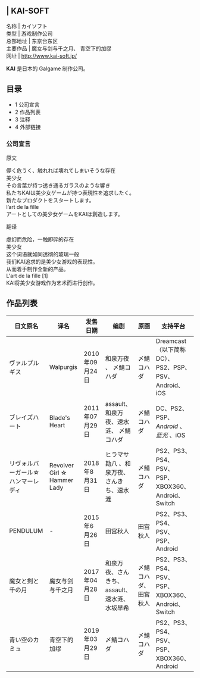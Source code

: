 |  KAI-SOFT  
---  
名称  |  カイソフト   
类型  |  游戏制作公司   
总部地址  |  东京台东区   
主要作品  |  魔女与剑与千之月、  青空下的加缪   
网址  |  http://www.kai-soft.jp/   
  
**KAI** 是日本的  Galgame  制作公司。

##  目录

  * 1  公司宣言 
  * 2  作品列表 
  * 3  注释 
  * 4  外部链接 

###  公司宣言

原文

儚く危うく、触れれば壊れてしまいそうな存在  
美少女  
その言葉が持つ透き通るガラスのような響き  
私たちKAIは美少女ゲームが持つ表現性を追求したく。  
新たなプロダクトをスタートします。  
l’art de la fille  
アートとしての美少女ゲームをKAIは創造します。  

翻译

虚幻而危险，一触即碎的存在  
美少女  
这个词语就如同透彻的玻璃一般  
我们KAI追求的是美少女游戏的表现性。  
从而着手制作全新的产品。  
L'art de la fille  [1]  
KAI将美少女游戏作为艺术而进行创作。

##  作品列表

|  日文原名  |  译名  |  发售日期  |  编剧  |  原画  |  支持平台   
---|---|---|---|---|---  
ヴァルプルギス  |  Walpurgis  |  2010年09月24日  |  和泉万夜  、  〆鯖コハダ  |  〆鯖コハダ  |  Dreamcast（以下简称DC）、PS2、PSP、PSV、Android、iOS   
ブレイズハート  |  Blade's Heart  |  2011年07月29日  |  assault、和泉万夜、速水涟、  〆鯖コハダ  |  〆鯖コハダ  |  DC、PS2、PSP、 _Android_ 、 _蓝光_ 、iOS   
リヴォルバーガール☆ハンマーレディ  |  Revolver Girl ☆ Hammer Lady  |  2018年8月31日  |  ヒラマサ勘八  、和泉万夜、さんきち、速水涟  |  〆鯖コハダ  |  PS2、PS3、PS4、PSV、PSP、XBOX360、Android、Switch   
PENDULUM  |  \-  |  2015年6月26日  |  田宫秋人  |  田宫秋人  |  PS2、PS3、PS4、PSV、PSP、Android   
魔女と剣と千の月  |  魔女与剑与千之月  |  2017年04月28日  |  和泉万夜、さんきち、assault、速水涟、水坂早希  |  〆鯖コハダ、田宮秋人  |  PS2、PS3、PS4、PSV、PSP、XBOX360、Android、Switch   
青い空のカミュ  |  青空下的加缪  |  2019年03月29日  |  〆鯖コハダ  |  〆鯖コハダ  |  PS2、PS3、PS4、PSV、PSP、XBOX360、Android   
  